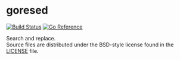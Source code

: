 # goresed

[![Build Status](https://cloud.drone.io/api/badges/goresed/goresed/status.svg)](https://cloud.drone.io/goresed/goresed)
[![Go Reference](https://pkg.go.dev/badge/github.com/goresed/goresed.svg)](https://pkg.go.dev/github.com/goresed/goresed)

Search and replace.  
Source files are distributed under the BSD-style license
found in the [LICENSE](./LICENSE) file.

